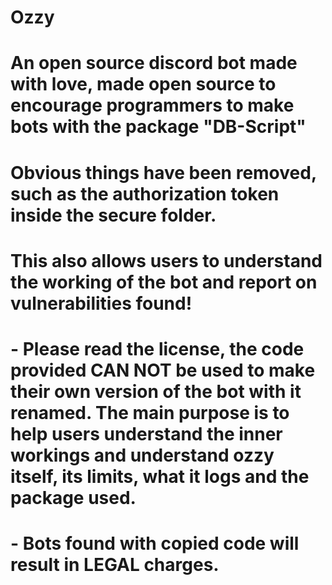 # Ozzy
# An open source discord bot made with love, made open source to encourage programmers to make bots with the package "DB-Script"
# Obvious things have been removed, such as the authorization token inside the secure folder.
# This also allows users to understand the working of the bot and report on vulnerabilities found!

# - Please read the license, the code provided CAN NOT be used to make their own version of the bot with it renamed. The main purpose is to help users understand the inner workings and understand ozzy itself, its limits, what it logs and the package used.

# - Bots found with copied code will result in LEGAL charges.
